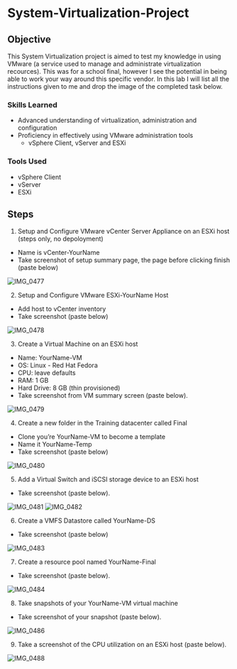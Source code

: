 # System-Virtualization-Project

## Objective

This System Virtualization project is aimed to test my knowledge in using VMware (a service used to manage and administrate virtualization recources). This was for a school final, however I see the potential in being able to work your way around this specific vendor. In this lab I will list all the instructions given to me and drop the image of the completed task below.

### Skills Learned

- Advanced understanding of virtualization, administration and configuration
- Proficiency in effectively using VMware administration tools
    - vSphere Client, vServer and ESXi

### Tools Used

- vSphere Client
- vServer
- ESXi

## Steps

1. Setup and Configure VMware vCenter Server Appliance on an ESXi host (steps only, no depoloyment)

- Name is vCenter-YourName
- Take screenshot of setup summary page, the page before clicking finish (paste below)

![IMG_0477](https://github.com/Matike-Beseke/System-Virtualization-Project/assets/172703140/84dc9c5f-db65-42ec-8371-433c7b2e21a7)

2. Setup and Configure VMware ESXi-YourName Host
- Add host to vCenter inventory
- Take screenshot (paste below)

![IMG_0478](https://github.com/Matike-Beseke/System-Virtualization-Project/assets/172703140/9f5edcd4-8722-4f10-9056-84e8687a50c6)

3. Create a Virtual Machine on an ESXi host

- Name: YourName-VM
- OS: Linux - Red Hat Fedora
- CPU: leave defaults
- RAM: 1 GB
- Hard Drive: 8 GB (thin provisioned)
- Take screenshot from VM summary screen (paste below).

![IMG_0479](https://github.com/Matike-Beseke/System-Virtualization-Project/assets/172703140/2578f410-e112-45c4-a18c-4c64540e524d)

4. Create a new folder in the Training datacenter called Final

- Clone you’re YourName-VM to become a template
- Name it YourName-Temp
- Take screenshot (paste below)

![IMG_0480](https://github.com/Matike-Beseke/System-Virtualization-Project/assets/172703140/f50708c3-5d8e-4212-a8b3-d5f19181d53c)

5. Add a Virtual Switch and iSCSI storage device to an ESXi host

- Take screenshot (paste below).

![IMG_0481](https://github.com/Matike-Beseke/System-Virtualization-Project/assets/172703140/55013f5e-4fcc-42d8-bc5b-daebc2ff8101)
![IMG_0482](https://github.com/Matike-Beseke/System-Virtualization-Project/assets/172703140/81e22bae-11dc-404b-ae73-d649b3b8dfca)

6. Create a VMFS Datastore called YourName-DS

- Take screenshot (paste below)

![IMG_0483](https://github.com/Matike-Beseke/System-Virtualization-Project/assets/172703140/c2dc807f-c7d4-4ef4-8ffa-71d1a4cb080d)

7. Create a resource pool named YourName-Final

- Take screenshot (paste below).

![IMG_0484](https://github.com/Matike-Beseke/System-Virtualization-Project/assets/172703140/44ebbb57-be21-454e-95ed-cb9ea6eb0028)

8. Take snapshots of your YourName-VM virtual machine

- Take screenshot of your snapshot (paste below).

![IMG_0486](https://github.com/Matike-Beseke/System-Virtualization-Project/assets/172703140/ee157438-e519-465e-a462-5a176ad5b533)

9. Take a screenshot of the CPU utilization on an ESXi host (paste below).

![IMG_0488](https://github.com/Matike-Beseke/System-Virtualization-Project/assets/172703140/8cf9441f-dee8-4d9c-9d06-223c8d4a48fd)


